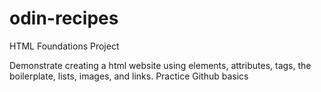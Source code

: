 # odin-recipes
HTML Foundations Project

Demonstrate creating a html website using elements, attributes, tags, the boilerplate, lists, images, and links.
Practice Github basics
